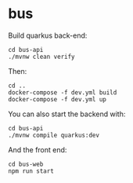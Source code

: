 # bus

Build quarkus back-end:
```
cd bus-api
./mvnw clean verify
```
    
Then:

```
cd ..
docker-compose -f dev.yml build
docker-compose -f dev.yml up
```

You can also start the backend with:
```
cd bus-api
./mvnw compile quarkus:dev
```

And the front end:
```
cd bus-web
npm run start
```
